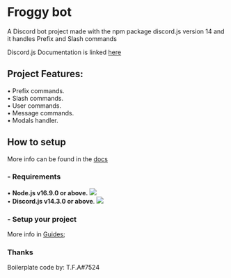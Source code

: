 # Froggy bot

A Discord bot project made with the npm package discord.js version 14 and it handles Prefix and Slash commands

Discord.js Documentation is linked [here](https://discord.js.org/#/docs/discord.js/main/general/welcome)

## Project Features:

• Prefix commands.<br>
• Slash commands.<br>
• User commands.<br>
• Message commands.<br>
• Modals handler.<br>

## How to setup

More info can be found in the [docs](https://github.com/ryelo/froggy/tree/main/docs)

### - Requirements

• **Node.js v16.9.0 or above.** <a href="https://nodejs.org/en/"><img src="https://img.shields.io/badge/v16.9.0-100000?style=flat&logo=node.js&label=Node.js&color=blue&logoColor=lime"></a><br>
• **Discord.js v14.3.0 or above**. <a href="https://www.npmjs.com/package/discord.js"><img src="https://img.shields.io/badge/v14.3.0-100000?style=flat&logo=npm&label=Discord.js&color=blue"></a>

### - Setup your project

More info in [Guides](https://github.com/ryelo/froggy/tree/main/Guides);

### Thanks

Boilerplate code by: T.F.A#7524
